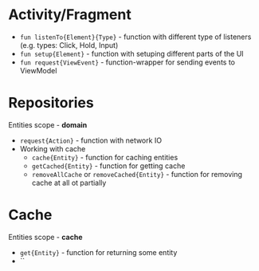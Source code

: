 # Activity/Fragment

* ```fun listenTo{Element}{Type}``` - function with different type of listeners (e.g. types: Click,
  Hold, Input)
* ```fun setup{Element}``` - function with setuping different parts of the UI
* ```fun request{ViewEvent}``` - function-wrapper for sending events to ViewModel

# Repositories

Entities scope - **domain**

* `request{Action}` - function with network IO
* Working with cache
    * `cache{Entity}` - function for caching entities
    * `getCached{Entity}` - function for getting cache
    * `removeAllCache` or `removeCached{Entity}` - function for removing cache at all ot partially

# Cache

Entities scope - **cache**

* `get{Entity}` - function for returning some entity
* ``